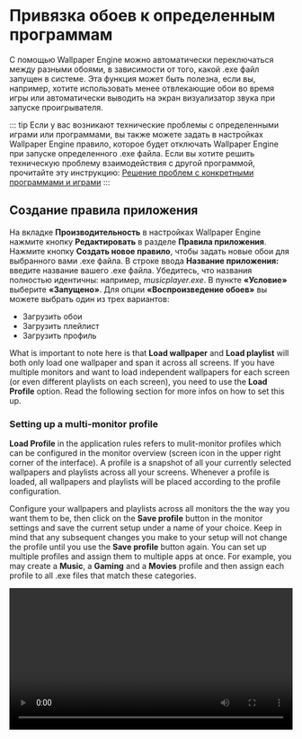 # Привязка обоев к определенным программам

С помощью Wallpaper Engine можно автоматически переключаться между разными обоями, в зависимости от того, какой .exe файл запущен в системе. Эта функция может быть полезна, если вы, например, хотите использовать менее отвлекающие обои во время игры или автоматически выводить на экран визуализатор звука при запуске проигрывателя.

::: tip
Если у вас возникают технические проблемы с определенными играми или программами, вы также можете задать в настройках Wallpaper Engine правило, которое будет отключать Wallpaper Engine при запуске определенного .exe файла. Если вы хотите решить техническую проблему взаимодействия с другой программой, прочитайте эту инструкцию: [Решение проблем с конкретными программами и играми](/functionality/applicationrules.html)
:::

## Создание правила приложения

На вкладке **Производительность** в настройках Wallpaper Engine нажмите кнопку **Редактировать** в разделе **Правила приложения**. Нажмите кнопку **Создать новое правило**, чтобы задать новые обои для выбранного вами .exe файла. В строке ввода **Название приложения:** введите название вашего .exe файла. Убедитесь, что названия полностью идентичны: например, *musicplayer.exe*. В пункте **«Условие»** выберите **«Запущено»**. Для опции **«Воспроизведение обоев»** вы можете выбрать один из трех вариантов:

* Загрузить обои
* Загрузить плейлист
* Загрузить профиль

What is important to note here is that **Load wallpaper** and **Load playlist** will both only load one wallpaper and span it across all screens. If you have multiple monitors and want to load independent wallpapers for each screen (or even different playlists on each screen), you need to use the **Load Profile** option. Read the following section for more infos on how to set this up.

### Setting up a multi-monitor profile

**Load Profile** in the application rules refers to mulit-monitor profiles which can be configured in the monitor overview (screen icon in the upper right corner of the interface). A profile is a snapshot of all your currently selected wallpapers and playlists across all your screens. Whenever a profile is loaded, all wallpapers and playlists will be placed according to the profile configuration.

Configure your wallpapers and playlists across all monitors the the way you want them to be, then click on the **Save profile** button in the monitor settings and save the current setup under a name of your choice. Keep in mind that any subsequent changes you make to your setup will not change the profile until you use the **Save profile** button again. You can set up multiple profiles and assign them to multiple apps at once. For example, you may create a **Music**, a **Gaming** and a **Movies** profile and then assign each profile to all .exe files that match these categories.

<video width="100%" controls autplay loop>
  <source src="/videos/apprules.mp4" type="video/mp4">
  Your browser does not support the video tag.
</video>